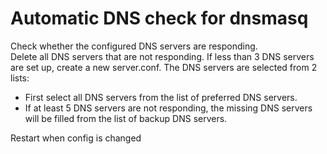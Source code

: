 # Automatic DNS check for dnsmasq
Check whether the configured DNS servers are responding.<br />
Delete all DNS servers that are not responding.
If less than 3 DNS servers are set up, create a new server.conf.
The DNS servers are selected from 2 lists:
 - First select all DNS servers from the list of preferred DNS servers.
 - If at least 5 DNS servers are not responding, the missing DNS servers will be filled from the list of backup DNS servers.
 
Restart when config is changed
